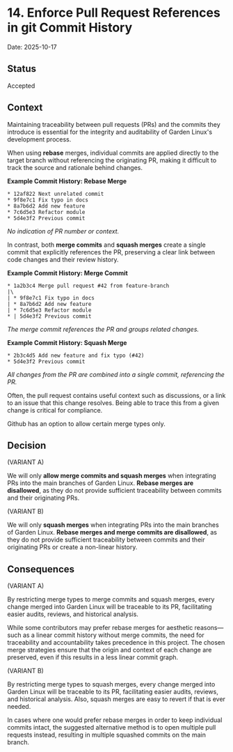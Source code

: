 # 14. Enforce Pull Request References in git Commit History

Date: 2025-10-17

## Status

Accepted

## Context

Maintaining traceability between pull requests (PRs) and the commits they introduce is essential for the integrity and auditability of Garden Linux's development process.

When using **rebase** merges, individual commits are applied directly to the target branch without referencing the originating PR, making it difficult to track the source and rationale behind changes.

**Example Commit History: Rebase Merge**
```
* 12af822 Next unrelated commit
* 9f8e7c1 Fix typo in docs
* 8a7b6d2 Add new feature
* 7c6d5e3 Refactor module
* 5d4e3f2 Previous commit
```
_No indication of PR number or context._

In contrast, both **merge commits** and **squash merges** create a single commit that explicitly references the PR, preserving a clear link between code changes and their review history.

**Example Commit History: Merge Commit**
```
* 1a2b3c4 Merge pull request #42 from feature-branch
|\
| * 9f8e7c1 Fix typo in docs
| * 8a7b6d2 Add new feature
| * 7c6d5e3 Refactor module
* | 5d4e3f2 Previous commit
```
_The merge commit references the PR and groups related changes._

**Example Commit History: Squash Merge**
```
* 2b3c4d5 Add new feature and fix typo (#42)
* 5d4e3f2 Previous commit
```
_All changes from the PR are combined into a single commit, referencing the PR._

Often, the pull request contains useful context such as discussions, or a link to an issue that this change resolves.
Being able to trace this from a given change is critical for compliance.

Github has an option to allow certain merge types only.

## Decision

(VARIANT A)

We will only **allow merge commits and squash merges** when integrating PRs into the main branches of Garden Linux. **Rebase merges are disallowed**, as they do not provide sufficient traceability between commits and their originating PRs.

(VARIANT B)

We will only **squash merges** when integrating PRs into the main branches of Garden Linux. **Rebase merges and merge commits are disallowed**, as they do not provide sufficient traceability between commits and their originating PRs or create a non-linear history.


## Consequences

(VARIANT A)

By restricting merge types to merge commits and squash merges, every change merged into Garden Linux will be traceable to its PR, facilitating easier audits, reviews, and historical analysis.

While some contributors may prefer rebase merges for aesthetic reasons—such as a linear commit history without merge commits, the need for traceability and accountability takes precedence in this project. The chosen merge strategies ensure that the origin and context of each change are preserved, even if this results in a less linear commit graph.

(VARIANT B)

By restricting merge types to squash merges, every change merged into Garden Linux will be traceable to its PR, facilitating easier audits, reviews, and historical analysis.
Also, squash merges are easy to revert if that is ever needed.

In cases where one would prefer rebase merges in order to keep individual commits intact, the suggested alternative method is to open multiple pull requests instead, resulting in multiple squashed commits on the main branch.

